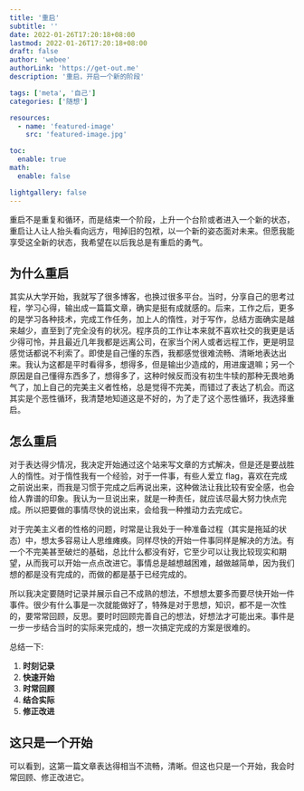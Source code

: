 ```yaml
---
title: '重启'
subtitle: ''
date: 2022-01-26T17:20:18+08:00
lastmod: 2022-01-26T17:20:18+08:00
draft: false
author: 'webee'
authorLink: 'https://get-out.me'
description: '重启，开启一个新的阶段'

tags: ['meta', '自己']
categories: ['随想']

resources:
  - name: 'featured-image'
    src: 'featured-image.jpg'

toc:
  enable: true
math:
  enable: false

lightgallery: false
---
```


重启不是重复和循环，而是结束一个阶段，上升一个台阶或者进入一个新的状态，重启让人让人抬头看向远方，甩掉旧的包袱，以一个新的姿态面对未来。但愿我能享受这全新的状态，我希望在以后我总是有重启的勇气。

<!--more-->

## 为什么重启

其实从大学开始，我就写了很多博客，也换过很多平台。当时，分享自己的思考过程，学习心得，输出成一篇篇文章，确实是挺有成就感的。后来，工作之后，更多的是学习各种技术，完成工作任务，加上人的惰性，对于写作，总结方面确实是越来越少，直至到了完全没有的状况。程序员的工作让本来就不喜欢社交的我更是话少得可怜，并且最近几年我都是远离公司，在家当个闲人或者远程工作，更是明显感觉话都说不利索了。即使是自己懂的东西，我都感觉很难流畅、清晰地表达出来。我认为这都是平时看得多，想得多，但是输出少造成的，用进废退嘛；另一个原因是自己懂得东西多了，想得多了，这种时候反而没有初生牛犊的那种无畏地勇气了，加上自己的完美主义者性格，总是觉得不完美，而错过了表达了机会。而这其实是个恶性循环，我清楚地知道这是不好的，为了走了这个恶性循环，我选择重启。

## 怎么重启

对于表达得少情况，我决定开始通过这个站来写文章的方式解决，但是还是要战胜人的惰性。对于惰性我有一个经验，对于一件事，有些人爱立 flag，喜欢在完成之前说出来，而我是习惯于完成之后再说出来，这种做法让我比较有安全感，也会给人靠谱的印象。我认为一旦说出来，就是一种责任，就应该尽最大努力快点完成。所以把要做的事情尽快的说出来，会给我一种推动力去完成它。

对于完美主义者的性格的问题，时常是让我处于一种准备过程（其实是拖延的状态）中，想太多容易让人思维瘫痪。同样尽快的开始一件事同样是解决的方法。有一个不完美甚至破烂的基础，总比什么都没有好，它至少可以让我比较现实和期望，从而我可以开始一点点改进它。事情总是越想越困难，越做越简单，因为我们想的都是没有完成的，而做的都是基于已经完成的。

所以我决定要随时记录并展示自己不成熟的想法，不想想太要多而要尽快开始一件事件。很少有什么事是一次就能做好了，特殊是对于思想，知识，都不是一次性的，要常常回顾，反思。要时时回顾完善自己的想法，好想法才可能出来。事件是一步一步结合当时的实际来完成的，想一次搞定完成的方案是很难的。

总结一下:

1. **时刻记录**
2. **快速开始**
3. **时常回顾**
4. **结合实际**
5. **修正改进**

## 这只是一个开始

可以看到，这第一篇文章表达得相当不流畅，清晰。但这也只是一个开始，我会时常回顾、修正改进它。
